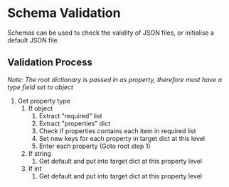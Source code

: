 # Schema Validation

Schemas can be used to check the validity of JSON files, or initialise a default JSON file.

## Validation Process

*Note: The root dictionary is passed in as property, therefore must have a type field set to object*

1. Get property type
   1. If object
      1. Extract "required" list
      2. Extract "properties" dict
      3. Check if properties contains each item in required list
      4. Set new keys for each property in target dict at this level
      5. Enter each property (Goto root step 1)
   2. If string
      1. Get default and put into target dict at this property level
   3. If int
      1. Get default and put into target dict at this property level
